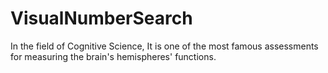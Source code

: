 # VisualNumberSearch
In the field of Cognitive Science, It is one of the most famous assessments for measuring the brain's hemispheres' functions.
